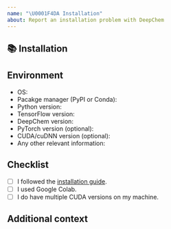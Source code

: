 ```yaml
---
name: "\U0001F4DA Installation"
about: Report an installation problem with DeepChem
---
```


## 📚 Installation

<!-- A clear and concise description of the installation error. If you have installation log file, please provide it here as well. -->

## Environment

* OS:
* Pacakge manager (PyPI or Conda):
* Python version:
* TensorFlow version:
* DeepChem version:
* PyTorch version (optional):
* CUDA/cuDNN version (optional):
* Any other relevant information:

## Checklist

- [ ] I followed the [installation guide](https://deepchem.readthedocs.io/en/latest/get_started/installation.html).
- [ ] I used Google Colab.
- [ ] I do have multiple CUDA versions on my machine.

## Additional context

<!-- Add any other context about the problem here. -->
